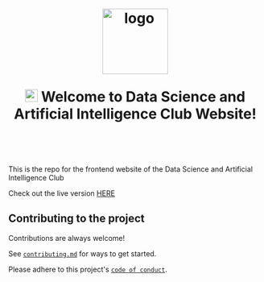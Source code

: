 <h1 align="center" style="margin-top: 1em; margin-bottom: 3em;">
  <p><a href="#"><img alt="logo" src="https://i.postimg.cc/25G19FJ7/DSAIC-OFFICIAL-LOGO.jpg" alt="dsaic" width="130"></a></p>
  <p> <img src="https://media.giphy.com/media/hvRJCLFzcasrR4ia7z/giphy.gif" alt="Waving Hand" width="25px" height="25px"> Welcome to Data Science and Artificial Intelligence Club Website!</p>
</h1>

This is the repo for the frontend website of the Data Science and Artificial Intelligence Club

Check out the live version [HERE](https://github.com/DSAIC-Site/Frontend)

## Contributing to the project

Contributions are always welcome!

See [`contributing.md`](https://github.com/DSAIC-DeKUT/website/blob/main/CONTRIBUTING.md) for ways to get started.

Please adhere to this project's [`code of conduct`](https://github.com/DSAIC-DeKUT/website/blob/main/CODE_OF_CONDUCT.md).
